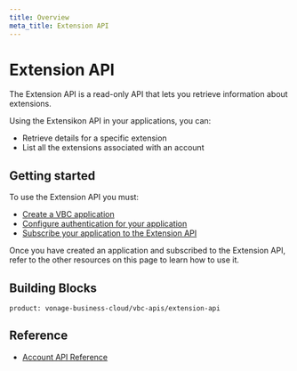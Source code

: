 ```yaml
---
title: Overview
meta_title: Extension API
---
```

# Extension API

The Extension API is a read-only API that lets you retrieve information about extensions.

Using the Extensikon API in your applications, you can:

* Retrieve details for a specific extension
* List all the extensions associated with an account

## Getting started

To use the Extension API you must:

* [Create a VBC application](/vonage-business-cloud/vbc-apis/getting-started/create-application)
* [Configure authentication for your application](/vonage-business-cloud/vbc-apis/getting-started/authentication)
* [Subscribe your application to the Extension API](/vonage-business-cloud/vbc-apis/getting-started/subscribe)

Once you have created an application and subscribed to the Extension API, refer to the other resources on this page to learn how to use it.


## Building Blocks

```building_block_list
product: vonage-business-cloud/vbc-apis/extension-api
```

## Reference

* [Account API Reference](/api/vonage-business-cloud/extension)
